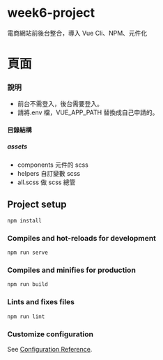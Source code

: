 # week6-project

電商網站前後台整合，導入 Vue Cli、NPM、元件化

# 頁面

<!-- - [前台頁](https://peterchen-jianrong.github.io/week6-project/#/products)
- [後台頁](https://peterchen-jianrong.github.io/week6-project/#/admin) -->

### 說明

- 前台不需登入，後台需要登入。
- 請將.env 檔，VUE_APP_PATH 替換成自己申請的。

#### 目錄結構

##### assets

- components 元件的 scss
- helpers 自訂變數 scss
- all.scss 做 scss 總管

## Project setup

```
npm install
```

### Compiles and hot-reloads for development

```
npm run serve
```

### Compiles and minifies for production

```
npm run build
```

### Lints and fixes files

```
npm run lint
```

### Customize configuration

See [Configuration Reference](https://cli.vuejs.org/config/).

